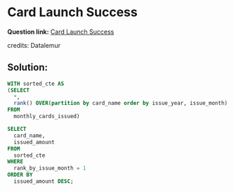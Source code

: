 # Card Launch Success

**Question link:** [Card Launch Success](https://datalemur.com/questions/card-launch-success)

credits: Datalemur

## Solution:
```sql
WITH sorted_cte AS
(SELECT
  *,
  rank() OVER(partition by card_name order by issue_year, issue_month) as rank_by_issue_month
FROM
  monthly_cards_issued)

SELECT
  card_name,
  issued_amount
FROM
  sorted_cte
WHERE
  rank_by_issue_month = 1
ORDER BY
  issued_amount DESC;
```